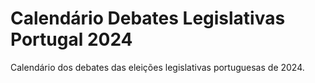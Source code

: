 # Calendário Debates Legislativas Portugal 2024

Calendário dos debates das eleições legislativas portuguesas de 2024.
